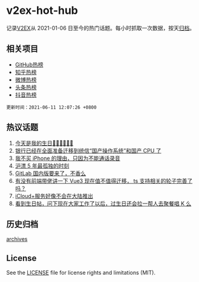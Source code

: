 # v2ex-hot-hub

 记录[V2EX](https://www.v2ex.com/)从 2021-01-06 日至今的热门话题。每小时抓取一次数据，按天[归档](archives)。
 
 ## 相关项目

- [GitHub热榜](https://github.com/snaildev/github-hot-hub)
- [知乎热榜](https://github.com/snaildev/zhihu-hot-hub)
- [微博热榜](https://github.com/snaildev/weibo-hot-hub)
- [头条热榜](https://github.com/snaildev/toutiao-hot-hub)
- [抖音热榜](https://github.com/snaildev/douyin-hot-hub)


 `更新时间：2021-06-11 12:07:26 +0800`

## 热议话题

1. [今天是我的生日🎂🎂🎂🍰🍰🍰](https://www.v2ex.com/t/782797)
1. [银行已经在全面准备迁移到统信“国产操作系统”和国产 CPU 了](https://www.v2ex.com/t/782778)
1. [我不买 iPhone 的理由，只因为不能通话录音](https://www.v2ex.com/t/782725)
1. [沪漂 5 年最孤独的时刻](https://www.v2ex.com/t/782760)
1. [GitLab 国内版要来了，不香么](https://www.v2ex.com/t/782683)
1. [有没有前端带佬讲一下 Vue3 现在值不值得迁移， ts 支持相关的轮子完善了吗？](https://www.v2ex.com/t/782682)
1. [iCloud+服务好像不会在大陆推出](https://www.v2ex.com/t/782732)
1. [看到生日帖，问下现在大家工作了以后，过生日还会拉一帮人去聚餐唱 K 么](https://www.v2ex.com/t/782813)

## 历史归档

[archives](archives)

## License

See the [LICENSE](LICENSE) file for license rights and limitations (MIT).
